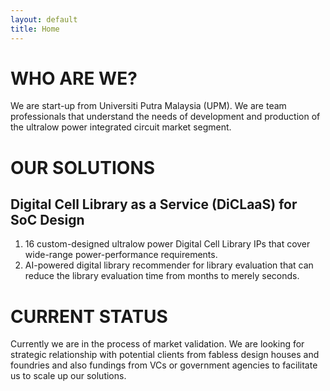 ```yaml
---
layout: default
title: Home
---
```


# WHO ARE WE?
We are start-up from Universiti Putra Malaysia (UPM). We are team professionals that understand 
the needs of development and production of the ultralow power integrated circuit market segment. 

# OUR SOLUTIONS

## Digital Cell Library as a Service (DiCLaaS) for SoC Design
1. 16 custom-designed ultralow power Digital Cell Library IPs that cover wide-range power-performance requirements.
2. AI-powered digital library recommender for library evaluation that can reduce the library evaluation time from months to merely seconds.

# CURRENT STATUS
Currently we are in the process of market validation. We are looking for strategic relationship with potential clients 
from fabless design houses and foundries and also fundings from VCs or government agencies to facilitate us to scale up our solutions.
